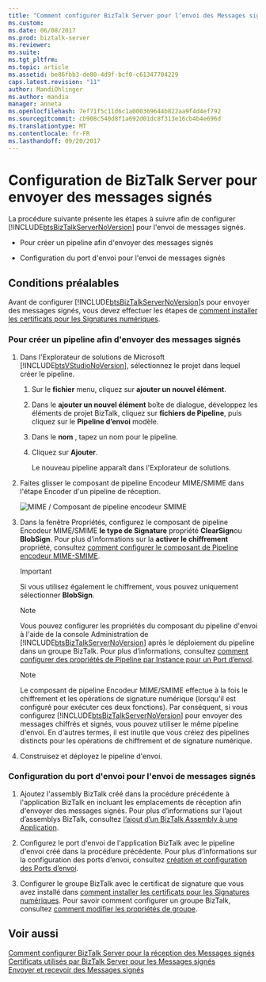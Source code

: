 ```yaml
---
title: "Comment configurer BizTalk Server pour l’envoi des Messages signés | Documents Microsoft"
ms.custom: 
ms.date: 06/08/2017
ms.prod: biztalk-server
ms.reviewer: 
ms.suite: 
ms.tgt_pltfrm: 
ms.topic: article
ms.assetid: be86fbb3-de80-4d9f-bcf0-c61347704229
caps.latest.revision: "11"
author: MandiOhlinger
ms.author: mandia
manager: anneta
ms.openlocfilehash: 7ef71f5c11d6c1a000369644b822aa9f4d4ef792
ms.sourcegitcommit: cb908c540d8f1a692d01dc8f313e16cb4b4e696d
ms.translationtype: MT
ms.contentlocale: fr-FR
ms.lasthandoff: 09/20/2017
---
```

# <a name="how-to-configure-biztalk-server-for-sending-signed-messages"></a>Configuration de BizTalk Server pour envoyer des messages signés
La procédure suivante présente les étapes à suivre afin de configurer [!INCLUDE[btsBizTalkServerNoVersion](../includes/btsbiztalkservernoversion-md.md)] pour l'envoi de messages signés.  
  
-   Pour créer un pipeline afin d'envoyer des messages signés  
  
-   Configuration du port d'envoi pour l'envoi de messages signés  
  
## <a name="prerequisites"></a>Conditions préalables  
 Avant de configurer [!INCLUDE[btsBizTalkServerNoVersion](../includes/btsbiztalkservernoversion-md.md)]s pour envoyer des messages signés, vous devez effectuer les étapes de [comment installer les certificats pour les Signatures numériques](../core/how-to-install-the-certificates-for-digital-signatures.md).  
  
### <a name="to-create-a-pipeline-to-send-signed-messages"></a>Pour créer un pipeline afin d'envoyer des messages signés  
  
1.  Dans l'Explorateur de solutions de Microsoft [!INCLUDE[btsVStudioNoVersion](../includes/btsvstudionoversion-md.md)], sélectionnez le projet dans lequel créer le pipeline.  
  
    1.  Sur le **fichier** menu, cliquez sur **ajouter un nouvel élément**.  
  
    2.  Dans le **ajouter un nouvel élément** boîte de dialogue, développez les éléments de projet BizTalk, cliquez sur **fichiers de Pipeline**, puis cliquez sur le **Pipeline d’envoi** modèle.  
  
    3.  Dans le **nom** , tapez un nom pour le pipeline.  
  
    4.  Cliquez sur **Ajouter**.  
  
         Le nouveau pipeline apparaît dans l'Explorateur de solutions.  
  
2.  Faites glisser le composant de pipeline Encodeur MIME/SMIME dans l'étape Encoder d'un pipeline de réception.  
  
     ![MIME &#47; Composant de pipeline encodeur SMIME](../core/media/bts-dev-mimesmimeencoder.gif "BTS_DEV_MIMESMIMEEncoder")  
  
3.  Dans la fenêtre Propriétés, configurez le composant de pipeline Encodeur MIME/SMIME **le type de Signature** propriété **ClearSign**ou **BlobSign**. Pour plus d’informations sur la **activer le chiffrement** propriété, consultez [comment configurer le composant de Pipeline encodeur MIME-SMIME](../core/how-to-configure-the-mime-smime-encoder-pipeline-component.md).  
  
    > [!IMPORTANT]
    >  Si vous utilisez également le chiffrement, vous pouvez uniquement sélectionner **BlobSign**.  
  
    > [!NOTE]
    >  Vous pouvez configurer les propriétés du composant du pipeline d'envoi à l'aide de la console Administration de [!INCLUDE[btsBizTalkServerNoVersion](../includes/btsbiztalkservernoversion-md.md)] après le déploiement du pipeline dans un groupe BizTalk. Pour plus d’informations, consultez [comment configurer des propriétés de Pipeline par Instance pour un Port d’envoi](../core/how-to-configure-per-instance-pipeline-properties-for-a-send-port.md).  
  
    > [!NOTE]
    >  Le composant de pipeline Encodeur MIME/SMIME effectue à la fois le chiffrement et les opérations de signature numérique (lorsqu'il est configuré pour exécuter ces deux fonctions). Par conséquent, si vous configurez [!INCLUDE[btsBizTalkServerNoVersion](../includes/btsbiztalkservernoversion-md.md)] pour envoyer des messages chiffrés et signés, vous pouvez utiliser le même pipeline d'envoi. En d'autres termes, il est inutile que vous créiez des pipelines distincts pour les opérations de chiffrement et de signature numérique.  
  
4.  Construisez et déployez le pipeline d'envoi.  
  
### <a name="to-configure-the-send-port-for-sending-signed-messages"></a>Configuration du port d'envoi pour l'envoi de messages signés  
  
1.  Ajoutez l'assembly BizTalk créé dans la procédure précédente à l'application BizTalk en incluant les emplacements de réception afin d'envoyer des messages signés. Pour plus d’informations sur l’ajout d’assemblys BizTalk, consultez [l’ajout d’un BizTalk Assembly à une Application](../core/how-to-add-a-biztalk-assembly-to-an-application.md).  
  
2.  Configurez le port d'envoi de l'application BizTalk avec le pipeline d'envoi créé dans la procédure précédente. Pour plus d’informations sur la configuration des ports d’envoi, consultez [création et configuration des Ports d’envoi](../core/creating-and-configuring-send-ports.md).  
  
3.  Configurer le groupe BizTalk avec le certificat de signature que vous avez installé dans [comment installer les certificats pour les Signatures numériques](../core/how-to-install-the-certificates-for-digital-signatures.md). Pour savoir comment configurer un groupe BizTalk, consultez [comment modifier les propriétés de groupe](../core/how-to-modify-group-properties.md).  
  
## <a name="see-also"></a>Voir aussi  
 [Comment configurer BizTalk Server pour la réception des Messages signés](../core/how-to-configure-biztalk-server-for-receiving-signed-messages.md)   
 [Certificats utilisés par BizTalk Server pour les Messages signés](../core/certificates-that-biztalk-server-uses-for-signed-messages.md)   
 [Envoyer et recevoir des Messages signés](../core/sending-and-receiving-signed-messages.md)